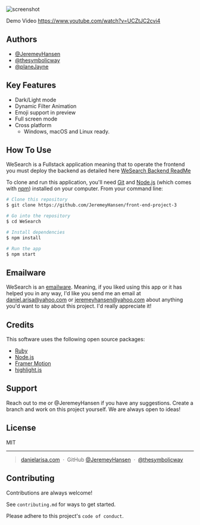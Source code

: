 ![screenshot](https://danielarisa.com/wp-content/uploads/2022/10/ezgif.com-gif-maker.gif)

Demo Video
https://www.youtube.com/watch?v=UCZtJC2cvi4
## Authors

- [@JeremeyHansen](https://github.com/JeremeyHansen)
- [@thesymbolicway](https://github.com/thesymbolicway)
- [@planeJayne](https://github.com/planeJayne)


## Key Features
* Dark/Light mode
* Dynamic Filter Animation 
* Emoji support in preview
* Full screen mode
* Cross platform
  - Windows, macOS and Linux ready.


## How To Use
WeSearch is a Fullstack application meaning that to operate the frontend you must deploy the backend as detailed here [WeSearch Backend ReadMe](https://github.com/thesymbolicway/phase-3-we-search-backend)

To clone and run this application, you'll need [Git](https://git-scm.com) and [Node.js](https://nodejs.org/en/download/) (which comes with [npm](http://npmjs.com)) installed on your computer. From your command line:
```bash
# Clone this repository
$ git clone https://github.com/JeremeyHansen/front-end-project-3

# Go into the repository
$ cd WeSearch

# Install dependencies
$ npm install

# Run the app
$ npm start
```




## Emailware

WeSearch is an [emailware](https://en.wiktionary.org/wiki/emailware). Meaning, if you liked using this app or it has helped you in any way, I'd like you send me an email at <daniel.arisa@yahoo.com> or <jeremeyhansen@yahoo.com> about anything you'd want to say about this project. I'd really appreciate it!

## Credits

This software uses the following open source packages:

- [Ruby](https://rubygems.org/)
- [Node.js](https://nodejs.org/)
- [Framer Motion](https://www.framer.com/motion/)
- [highlight.js](https://highlightjs.org/)


## Support

Reach out to me or @JeremeyHansen if you have any suggestions. Create a branch and work on this project yourself. We are always open to ideas!


## License

MIT

---

> [danielarisa.com](https://danielarisa.com) &nbsp;&middot;&nbsp;
> GitHub [@JeremeyHansen](https://github.com/JeremeyHansen) &nbsp;&middot;&nbsp; [@thesymbolicway](https://github.com/thesymbolicway)






## Contributing

Contributions are always welcome!

See `contributing.md` for ways to get started.

Please adhere to this project's `code of conduct`.

